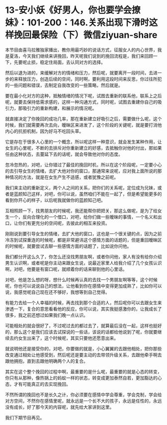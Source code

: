 # 13-安小妖《好男人，你也要学会撩妹》：101-200：146.关系出现下滑时这样挽回最保险（下）微信ziyuan-share

本节目由喜马拉雅独家播出，教你用最巧妙的说话方式，征服女人的内心世界，我是夏洛，今天我们继续来讲挽回，昨天呢我们说到的挽回流程是，我们来回顾一下，先要呢止损，稳定住局面，去认同对方的选择。

然后以退为进的，来缓解对方的情绪和压力，然后呢，就要离开一段时间，去进一步的来释放压力，创造后续的空间，同时啊，要利用这段时间来反思，你过往所犯的一些问题和错误，去制定自我改变的一些策略，然后就是。

要在最小化对方的这种，抵触情绪的情况下呢，试图去重新的联系他，联系上之后呢，就要去保持低需求感的，这样一种沟通方式，同时呢，试图去重建你自己的吸引力，那吸引力的重新构建，和展示的情况呢。

就直接决定了你挽回的成功几率，那在重新建立好吸引之后，需要做什么呢，这个时候，我们就需要再次去向，暧昧区来进发了，这个阶段的关键呢，就是要打消他内心的抗拒机制，因为好马不吃回头草。

它是存在于很多人心里的一个概念，所以呢这样一种意识，就会发生某种作用，让女生的心里呢，不断的去排斥对你重新建立的好感，去抵触你对他的付出，那如果任由这种状态，去蔓延下去的话呢，就会导致他对你的态度。

忽冷忽热的，对吧，让你错过了最佳的挽回时机，所以在这个阶段呢，一定要小心的去引导女生的情绪，去扩大他对你的窗口，那通常来说呢，应对我上面所说的那种情况的方法，就是在女生产生不适感，或者犹豫之前呢。

我们来主动的重新定义，两个人之间的关系，把你们的关系呢，定位成为兄妹，或者是蓝颜知己这样，对吧，你可以说，虽然咱们不能在一起了，但是希望能更多的看到你开心的样子，以后呢我就做你的蓝颜知己吧。

互相照顾一下，找男朋友的时候呢，我还能帮你把把关，那这么做呢，是为了给女生一个，反向合理化的一个借口，对吧，给你们做一些暧昧的事情，一个名义和出口，让你们有更充分的空间呢，去彼此的相互来投资。

刚刚说到要引导女生的情绪，去扩大他的窗口，这也是一个很关键的点，因为之前冷冻到试探重连的时候呢，都是非常避讳这个感情方面的话题的，但是重回暧昧区的时候呢，就要尝试去聊一些感情方面的话题了，比如说你问他。

我们都分开这么久了，你怎么还没找男朋友啊，或者你问他，家人有没有给你介绍男生认识啊，或者呢是你主动来跟女生说，说最近家里人给我介绍了几个女孩认识啊，对吧，他要是有窗口呢，就顺着你的话来聊到他的心里话。

对吧，他是怎么想的呀，想什么时候再认真的去找一个男朋友啊等等，这个时候呢，你也可以说说自己的想法，让他看到你在感情中变得更加成熟了，比如你可以说，我感觉呢自己现在还不够好，我想等到自己觉得。

有能力去给一个人幸福的时候，再去找到那个合适的人，然后呢你可以去跟女生来渗透一下，复合的意思看看他的反应，你可以说，其实我挺感激你的，让我成长了很多，我之前还想过如果我们晚一点认识。

可能相处的就会很好了，不过呢过去的都过去了，就算最后没在一起，这样也挺好的，那么这个是我们应该去试探说的一些话，该说的话都给他说到了呢，你就要继续去约女生出来了，这个时候呢，其实只要他还愿意出来。

就说明他还是接受你的，对吧，你要做的就是，小心翼翼的去跟他相处，把你那些改变通过相处让他感受到，然后呢还是要主动的去带领升级关系，去跟他牵手啊去跟他拥抱，直到去跟他明确两个人的复合。

其实在这个整个挽回的过程中啊，最重要的是什么呢，最重要的就是心态的转变，你只有从那种，像热锅上的蚂蚁一样的状态，转变成更加泰然自若，更加豁达的心态，才有可能真正的去实现挽回。

不然所谓的挽回也不是长久之计，你必须要在感情中学会尊重，学会克制，学会给对方空间，不然你在感情里呢，就永远是一个长不大的孩子，永远是任性的，永远没有成长，好了那今天的内容呢，就先给大家讲到这里。

我们下期节目再见。